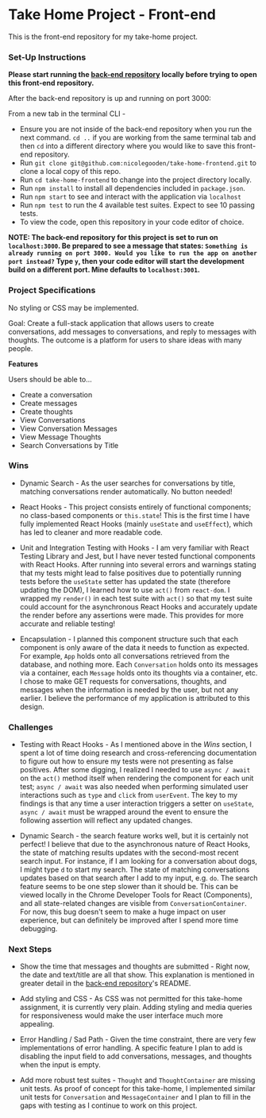 # Take Home Project - Front-end

This is the front-end repository for my take-home project. 

### Set-Up Instructions

**Please start running the [back-end repository](https://github.com/nicolegooden/take-home-backend) locally before trying to open this front-end repository.**

After the back-end repository is up and running on port 3000: 

From a new tab in the terminal CLI -
+ Ensure you are not inside of the back-end repository when you run the next command. `cd ..` if you are working from the same terminal tab and then `cd` into a different directory where you would like to save this front-end repository. 
+ Run `git clone git@github.com:nicolegooden/take-home-frontend.git` to clone a local copy of this repo.
+ Run `cd take-home-frontend` to change into the project directory locally.
+ Run `npm install` to install all dependencies included in `package.json`.
+ Run `npm start` to see and interact with the application via `localhost`
+ Run `npm test` to run the 4 available test suites. Expect to see 10 passing tests.
+ To view the code, open this repository in your code editor of choice. 

**NOTE: The back-end repository for this project is set to run on `localhost:3000`. Be prepared to see a message that states: `Something is already running on port 3000. Would you like to run the app on another port instead?` Type `y`, then your code editor will start the development build on a different port. Mine defaults to `localhost:3001`.**

### Project Specifications

No styling or CSS may be implemented.

Goal: Create a full-stack application that allows users to create conversations, add messages to conversations, and reply to messages with thoughts. The outcome is a platform for users to share ideas with many people.

**Features**

Users should be able to...

+ Create a conversation
+ Create messages
+ Create thoughts
+ View Conversations
+ View Conversation Messages
+ View Message Thoughts
+ Search Conversations by Title

### Wins

+ Dynamic Search - As the user searches for conversations by title, matching conversations render automatically. No button needed!

+ React Hooks - This project consists entirely of functional components; no class-based components or `this.state`! This is the first time I have fully implemented React Hooks (mainly `useState` and `useEffect`), which has led to cleaner and more readable code.

+ Unit and Integration Testing with Hooks - I am very familiar with React Testing Library and Jest, but I have never tested functional components with React Hooks. After running into several errors and warnings stating that my tests might lead to false positives due to potentially running tests before the `useState` setter has updated the state (therefore updating the DOM), I learned how to use `act()` from `react-dom`. I wrapped my `render()` in each test suite with `act()` so that my test suite could account for the asynchronous React Hooks and accurately update the render before any assertions were made. This provides for more accurate and reliable testing!

+ Encapsulation - I planned this component structure such that each component is only aware of the data it needs to function as expected. For example, `App` holds onto all conversations retrieved from the database, and nothing more. Each `Conversation` holds onto its messages via a container, each `Message` holds onto its thoughts via a container, etc. I chose to make GET requests for conversations, thoughts, and messages when the information is needed by the user, but not any earlier. I believe the performance of my application is attributed to this design.

### Challenges

+ Testing with React Hooks - As I mentioned above in the *Wins* section, I spent a lot of time doing research and cross-referencing documentation to figure out how to ensure my tests were not presenting as false positives. After some digging, I realized I needed to use `async / await` on the `act()` method itself when rendering the component for each unit test; `async / await` was also needed when performing simulated user interactions such as `type` and `click` from `userEvent`. The key to my findings is that any time a user interaction triggers a setter on `useState`, `async / await` must be wrapped around the event to ensure the following assertion will reflect any updated changes.

+ Dynamic Search - the search feature works well, but it is certainly not perfect! I believe that due to the asynchronous nature of React Hooks, the state of matching results updates with the second-most recent search input. For instance, if I am looking for a conversation about dogs, I might type `d` to start my search. The state of matching conversations updates based on that search after I add to my input, e.g. `do`. The search feature seems to be one step slower than it should be. This can be viewed locally in the Chrome Developer Tools for React (Components), and all state-related changes are visible from `ConversationContainer`. For now, this bug doesn't seem to make a huge impact on user experience, but can definitely be improved after I spend more time debugging.

### Next Steps

+ Show the time that messages and thoughts are submitted - Right now, the date and text/title are all that show. This explanation is mentioned in greater detail in the [back-end repository](https://github.com/nicolegooden/remesh)'s README.

+ Add styling and CSS - As CSS was not permitted for this take-home assignment, it is currently very plain. Adding styling and media queries for responsiveness would make the user interface much more appealing.

+ Error Handling / Sad Path - Given the time constraint, there are very few implementations of error handling. A specific feature I plan to add is disabling the input field to add conversations, messages, and thoughts when the input is empty.

+ Add more robust test suites - `Thought` and `ThoughtContainer` are missing unit tests. As proof of concept for this take-home, I implemented similar unit tests for `Conversation` and `MessageContainer` and I plan to fill in the gaps with testing as I continue to work on this project.